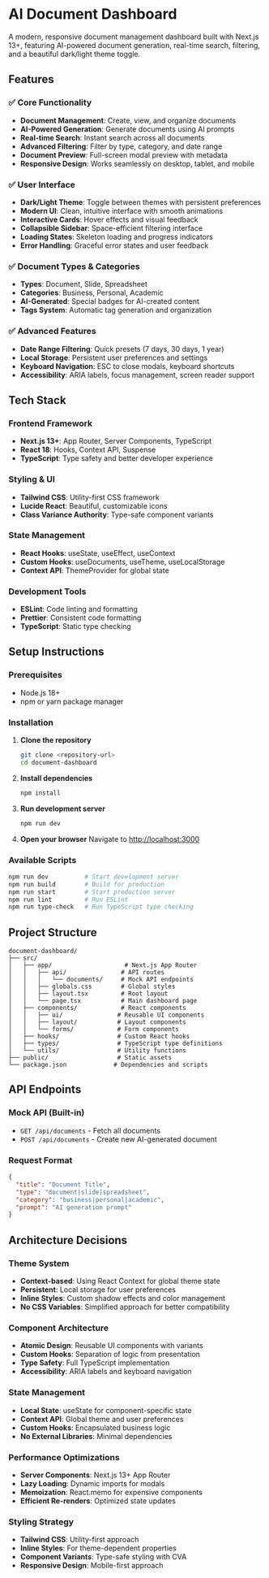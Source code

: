 # AI Document Dashboard

A modern, responsive document management dashboard built with Next.js 13+, featuring AI-powered document generation, real-time search, filtering, and a beautiful dark/light theme toggle.

## Features

### ✅ **Core Functionality**

- **Document Management**: Create, view, and organize documents
- **AI-Powered Generation**: Generate documents using AI prompts
- **Real-time Search**: Instant search across all documents
- **Advanced Filtering**: Filter by type, category, and date range
- **Document Preview**: Full-screen modal preview with metadata
- **Responsive Design**: Works seamlessly on desktop, tablet, and mobile

### ✅ **User Interface**

- **Dark/Light Theme**: Toggle between themes with persistent preferences
- **Modern UI**: Clean, intuitive interface with smooth animations
- **Interactive Cards**: Hover effects and visual feedback
- **Collapsible Sidebar**: Space-efficient filtering interface
- **Loading States**: Skeleton loading and progress indicators
- **Error Handling**: Graceful error states and user feedback

### ✅ **Document Types & Categories**

- **Types**: Document, Slide, Spreadsheet
- **Categories**: Business, Personal, Academic
- **AI-Generated**: Special badges for AI-created content
- **Tags System**: Automatic tag generation and organization

### ✅ **Advanced Features**

- **Date Range Filtering**: Quick presets (7 days, 30 days, 1 year)
- **Local Storage**: Persistent user preferences and settings
- **Keyboard Navigation**: ESC to close modals, keyboard shortcuts
- **Accessibility**: ARIA labels, focus management, screen reader support

## Tech Stack

### **Frontend Framework**

- **Next.js 13+**: App Router, Server Components, TypeScript
- **React 18**: Hooks, Context API, Suspense
- **TypeScript**: Type safety and better developer experience

### **Styling & UI**

- **Tailwind CSS**: Utility-first CSS framework
- **Lucide React**: Beautiful, customizable icons
- **Class Variance Authority**: Type-safe component variants

### **State Management**

- **React Hooks**: useState, useEffect, useContext
- **Custom Hooks**: useDocuments, useTheme, useLocalStorage
- **Context API**: ThemeProvider for global state

### **Development Tools**

- **ESLint**: Code linting and formatting
- **Prettier**: Consistent code formatting
- **TypeScript**: Static type checking

## Setup Instructions

### Prerequisites

- Node.js 18+
- npm or yarn package manager

### Installation

1. **Clone the repository**

   ```bash
   git clone <repository-url>
   cd document-dashboard
   ```

2. **Install dependencies**

   ```bash
   npm install
   ```

3. **Run development server**

   ```bash
   npm run dev
   ```

4. **Open your browser**
   Navigate to [http://localhost:3000](http://localhost:3000)

### Available Scripts

```bash
npm run dev          # Start development server
npm run build        # Build for production
npm run start        # Start production server
npm run lint         # Run ESLint
npm run type-check   # Run TypeScript type checking
```

## Project Structure

```
document-dashboard/
├── src/
│   ├── app/                    # Next.js App Router
│   │   ├── api/               # API routes
│   │   │   └── documents/     # Mock API endpoints
│   │   ├── globals.css        # Global styles
│   │   ├── layout.tsx         # Root layout
│   │   └── page.tsx           # Main dashboard page
│   ├── components/            # React components
│   │   ├── ui/               # Reusable UI components
│   │   ├── layout/           # Layout components
│   │   └── forms/            # Form components
│   ├── hooks/                # Custom React hooks
│   ├── types/                # TypeScript type definitions
│   └── utils/                # Utility functions
├── public/                   # Static assets
└── package.json             # Dependencies and scripts
```

## API Endpoints

### Mock API (Built-in)

- `GET /api/documents` - Fetch all documents
- `POST /api/documents` - Create new AI-generated document

### Request Format

```json
{
  "title": "Document Title",
  "type": "document|slide|spreadsheet",
  "category": "business|personal|academic",
  "prompt": "AI generation prompt"
}
```

## Architecture Decisions

### **Theme System**

- **Context-based**: Using React Context for global theme state
- **Persistent**: Local storage for user preferences
- **Inline Styles**: Custom shadow effects and color management
- **No CSS Variables**: Simplified approach for better compatibility

### **Component Architecture**

- **Atomic Design**: Reusable UI components with variants
- **Custom Hooks**: Separation of logic from presentation
- **Type Safety**: Full TypeScript implementation
- **Accessibility**: ARIA labels and keyboard navigation

### **State Management**

- **Local State**: useState for component-specific state
- **Context API**: Global theme and user preferences
- **Custom Hooks**: Encapsulated business logic
- **No External Libraries**: Minimal dependencies

### **Performance Optimizations**

- **Server Components**: Next.js 13+ App Router
- **Lazy Loading**: Dynamic imports for modals
- **Memoization**: React.memo for expensive components
- **Efficient Re-renders**: Optimized state updates

### **Styling Strategy**

- **Tailwind CSS**: Utility-first approach
- **Inline Styles**: For theme-dependent properties
- **Component Variants**: Type-safe styling with CVA
- **Responsive Design**: Mobile-first approach

